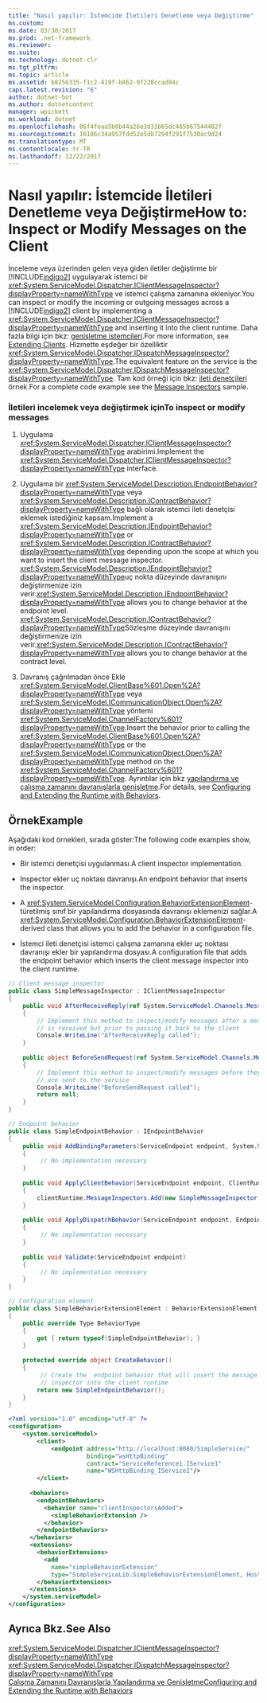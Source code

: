 ```yaml
---
title: "Nasıl yapılır: İstemcide İletileri Denetleme veya Değiştirme"
ms.custom: 
ms.date: 03/30/2017
ms.prod: .net-framework
ms.reviewer: 
ms.suite: 
ms.technology: dotnet-clr
ms.tgt_pltfrm: 
ms.topic: article
ms.assetid: b8256335-f1c2-419f-b862-9f220ccad84c
caps.latest.revision: "6"
author: dotnet-bot
ms.author: dotnetcontent
manager: wpickett
ms.workload: dotnet
ms.openlocfilehash: 06f4feaa5b0b44a26e3d31b65dc465b67544482f
ms.sourcegitcommit: 16186c34a957fdd52e5db7294f291f7530ac9d24
ms.translationtype: MT
ms.contentlocale: tr-TR
ms.lasthandoff: 12/22/2017
---
```

# <a name="how-to-inspect-or-modify-messages-on-the-client"></a><span data-ttu-id="b54d8-102">Nasıl yapılır: İstemcide İletileri Denetleme veya Değiştirme</span><span class="sxs-lookup"><span data-stu-id="b54d8-102">How to: Inspect or Modify Messages on the Client</span></span>
<span data-ttu-id="b54d8-103">İnceleme veya üzerinden gelen veya giden iletiler değiştirme bir [!INCLUDE[indigo2](../../../../includes/indigo2-md.md)] uygulayarak istemci bir <xref:System.ServiceModel.Dispatcher.IClientMessageInspector?displayProperty=nameWithType> ve istemci çalışma zamanına ekleniyor.</span><span class="sxs-lookup"><span data-stu-id="b54d8-103">You can inspect or modify the incoming or outgoing messages across a [!INCLUDE[indigo2](../../../../includes/indigo2-md.md)] client by implementing a <xref:System.ServiceModel.Dispatcher.IClientMessageInspector?displayProperty=nameWithType> and inserting it into the client runtime.</span></span> <span data-ttu-id="b54d8-104">Daha fazla bilgi için bkz: [genişletme istemcileri](../../../../docs/framework/wcf/extending/extending-clients.md).</span><span class="sxs-lookup"><span data-stu-id="b54d8-104">For more information, see [Extending Clients](../../../../docs/framework/wcf/extending/extending-clients.md).</span></span> <span data-ttu-id="b54d8-105">Hizmette eşdeğer bir özelliktir <xref:System.ServiceModel.Dispatcher.IDispatchMessageInspector?displayProperty=nameWithType>.</span><span class="sxs-lookup"><span data-stu-id="b54d8-105">The equivalent feature on the service is the <xref:System.ServiceModel.Dispatcher.IDispatchMessageInspector?displayProperty=nameWithType>.</span></span> <span data-ttu-id="b54d8-106">Tam kod örneği için bkz: [ileti denetçileri](../../../../docs/framework/wcf/samples/message-inspectors.md) örnek.</span><span class="sxs-lookup"><span data-stu-id="b54d8-106">For a complete code example see the [Message Inspectors](../../../../docs/framework/wcf/samples/message-inspectors.md) sample.</span></span>  
  
### <a name="to-inspect-or-modify-messages"></a><span data-ttu-id="b54d8-107">İletileri incelemek veya değiştirmek için</span><span class="sxs-lookup"><span data-stu-id="b54d8-107">To inspect or modify messages</span></span>  
  
1.  <span data-ttu-id="b54d8-108">Uygulama <xref:System.ServiceModel.Dispatcher.IClientMessageInspector?displayProperty=nameWithType> arabirimi.</span><span class="sxs-lookup"><span data-stu-id="b54d8-108">Implement the <xref:System.ServiceModel.Dispatcher.IClientMessageInspector?displayProperty=nameWithType> interface.</span></span>  
  
2.  <span data-ttu-id="b54d8-109">Uygulama bir <xref:System.ServiceModel.Description.IEndpointBehavior?displayProperty=nameWithType> veya <xref:System.ServiceModel.Description.IContractBehavior?displayProperty=nameWithType> bağlı olarak istemci ileti denetçisi eklemek istediğiniz kapsam.</span><span class="sxs-lookup"><span data-stu-id="b54d8-109">Implement a <xref:System.ServiceModel.Description.IEndpointBehavior?displayProperty=nameWithType> or <xref:System.ServiceModel.Description.IContractBehavior?displayProperty=nameWithType> depending upon the scope at which you want to insert the client message inspector.</span></span> <span data-ttu-id="b54d8-110"><xref:System.ServiceModel.Description.IEndpointBehavior?displayProperty=nameWithType>uç nokta düzeyinde davranışını değiştirmenize izin verir.</span><span class="sxs-lookup"><span data-stu-id="b54d8-110"><xref:System.ServiceModel.Description.IEndpointBehavior?displayProperty=nameWithType> allows you to change behavior at the endpoint level.</span></span> <span data-ttu-id="b54d8-111"><xref:System.ServiceModel.Description.IContractBehavior?displayProperty=nameWithType>Sözleşme düzeyinde davranışını değiştirmenize izin verir.</span><span class="sxs-lookup"><span data-stu-id="b54d8-111"><xref:System.ServiceModel.Description.IContractBehavior?displayProperty=nameWithType> allows you to change behavior at the contract level.</span></span>  
  
3.  <span data-ttu-id="b54d8-112">Davranış çağrılmadan önce Ekle <xref:System.ServiceModel.ClientBase%601.Open%2A?displayProperty=nameWithType> veya <xref:System.ServiceModel.ICommunicationObject.Open%2A?displayProperty=nameWithType> yöntemi <xref:System.ServiceModel.ChannelFactory%601?displayProperty=nameWithType>.</span><span class="sxs-lookup"><span data-stu-id="b54d8-112">Insert the behavior prior to calling the <xref:System.ServiceModel.ClientBase%601.Open%2A?displayProperty=nameWithType> or the <xref:System.ServiceModel.ICommunicationObject.Open%2A?displayProperty=nameWithType> method on the <xref:System.ServiceModel.ChannelFactory%601?displayProperty=nameWithType>.</span></span> <span data-ttu-id="b54d8-113">Ayrıntılar için bkz [yapılandırma ve çalışma zamanını davranışlarla genişletme](../../../../docs/framework/wcf/extending/configuring-and-extending-the-runtime-with-behaviors.md).</span><span class="sxs-lookup"><span data-stu-id="b54d8-113">For details, see [Configuring and Extending the Runtime with Behaviors](../../../../docs/framework/wcf/extending/configuring-and-extending-the-runtime-with-behaviors.md).</span></span>  
  
## <a name="example"></a><span data-ttu-id="b54d8-114">Örnek</span><span class="sxs-lookup"><span data-stu-id="b54d8-114">Example</span></span>  
 <span data-ttu-id="b54d8-115">Aşağıdaki kod örnekleri, sırada göster:</span><span class="sxs-lookup"><span data-stu-id="b54d8-115">The following code examples show, in order:</span></span>  
  
-   <span data-ttu-id="b54d8-116">Bir istemci denetçisi uygulanması.</span><span class="sxs-lookup"><span data-stu-id="b54d8-116">A client inspector implementation.</span></span>  
  
-   <span data-ttu-id="b54d8-117">Inspector ekler uç noktası davranışı.</span><span class="sxs-lookup"><span data-stu-id="b54d8-117">An endpoint behavior that inserts the inspector.</span></span>  
  
-   <span data-ttu-id="b54d8-118">A <xref:System.ServiceModel.Configuration.BehaviorExtensionElement>-türetilmiş sınıf bir yapılandırma dosyasında davranışı eklemenizi sağlar.</span><span class="sxs-lookup"><span data-stu-id="b54d8-118">A <xref:System.ServiceModel.Configuration.BehaviorExtensionElement>- derived class that allows you to add the behavior in a configuration file.</span></span>  
  
-   <span data-ttu-id="b54d8-119">İstemci ileti denetçisi istemci çalışma zamanına ekler uç noktası davranışı ekler bir yapılandırma dosyası.</span><span class="sxs-lookup"><span data-stu-id="b54d8-119">A configuration file that adds the endpoint behavior which inserts the client message inspector into the client runtime.</span></span>  
  
```csharp  
// Client message inspector  
public class SimpleMessageInspector : IClientMessageInspector  
{  
    public void AfterReceiveReply(ref System.ServiceModel.Channels.Message reply, object correlationState)  
    {  
        // Implement this method to inspect/modify messages after a message  
        // is received but prior to passing it back to the client   
        Console.WriteLine("AfterReceiveReply called");  
    }  
  
    public object BeforeSendRequest(ref System.ServiceModel.Channels.Message request, IClientChannel channel)  
    {  
        // Implement this method to inspect/modify messages before they   
        // are sent to the service  
        Console.WriteLine("BeforeSendRequest called");  
        return null;  
    }  
}  
```  
  
```csharp  
// Endpoint behavior  
public class SimpleEndpointBehavior : IEndpointBehavior  
{  
    public void AddBindingParameters(ServiceEndpoint endpoint, System.ServiceModel.Channels.BindingParameterCollection bindingParameters)  
    {  
         // No implementation necessary  
    }  
  
    public void ApplyClientBehavior(ServiceEndpoint endpoint, ClientRuntime clientRuntime)  
    {  
        clientRuntime.MessageInspectors.Add(new SimpleMessageInspector());  
    }  
  
    public void ApplyDispatchBehavior(ServiceEndpoint endpoint, EndpointDispatcher endpointDispatcher)  
    {  
         // No implementation necessary  
    }  
  
    public void Validate(ServiceEndpoint endpoint)  
    {  
         // No implementation necessary  
    }  
}  
```  
  
```csharp  
// Configuration element   
public class SimpleBehaviorExtensionElement : BehaviorExtensionElement  
{  
    public override Type BehaviorType  
    {  
        get { return typeof(SimpleEndpointBehavior); }  
    }  
  
    protected override object CreateBehavior()  
    {  
         // Create the  endpoint behavior that will insert the message  
         // inspector into the client runtime  
        return new SimpleEndpointBehavior();  
    }  
}  
```  
  
```xml
<?xml version="1.0" encoding="utf-8" ?>  
<configuration>  
    <system.serviceModel>  
        <client>  
            <endpoint address="http://localhost:8080/SimpleService/"   
                      binding="wsHttpBinding"  
                      contract="ServiceReference1.IService1"  
                      name="WSHttpBinding_IService1"/>  
        </client>  
  
      <behaviors>  
        <endpointBehaviors>  
          <behavior name="clientInspectorsAdded">  
            <simpleBehaviorExtension />  
          </behavior>  
        </endpointBehaviors>  
      </behaviors>  
      <extensions>  
        <behaviorExtensions>  
          <add  
            name="simpleBehaviorExtension"  
            type="SimpleServiceLib.SimpleBehaviorExtensionElement, Host, Version=0.0.0.0, Culture=neutral, PublicKeyToken=null"/>  
        </behaviorExtensions>  
      </extensions>  
    </system.serviceModel>  
</configuration>  
```  
  
## <a name="see-also"></a><span data-ttu-id="b54d8-120">Ayrıca Bkz.</span><span class="sxs-lookup"><span data-stu-id="b54d8-120">See Also</span></span>  
 <xref:System.ServiceModel.Dispatcher.IClientMessageInspector?displayProperty=nameWithType>  
 <xref:System.ServiceModel.Dispatcher.IDispatchMessageInspector?displayProperty=nameWithType>  
 [<span data-ttu-id="b54d8-121">Çalışma Zamanını Davranışlarla Yapılandırma ve Genişletme</span><span class="sxs-lookup"><span data-stu-id="b54d8-121">Configuring and Extending the Runtime with Behaviors</span></span>](../../../../docs/framework/wcf/extending/configuring-and-extending-the-runtime-with-behaviors.md)
